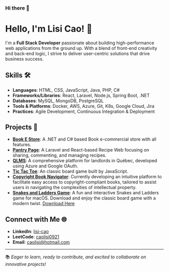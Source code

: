### Hi there 👋

# Hello, I'm Lisi Cao! 👋

I'm a **Full Stack Developer** passionate about building high-performance web applications from the ground up. With a blend of front-end creativity and back-end logic, I strive to deliver user-centric solutions that drive business success.

## Skills 🛠️
- **Languages**: HTML, CSS, JavaScript, Java, PHP, C#
- **Frameworks/Libraries**: React, Laravel, Node.js, Spring Boot, .NET
- **Databases**: MySQL, MongoDB, PostgreSQL
- **Tools & Platforms**: Docker, AWS, Azure, Git, K8s, Google Cloud, Jira
- **Practices**: Agile Development, Continuous Integration & Deployment

## Projects 💼
- [**Book E Store**](https://github.com/lisiCAO/Book-E-Commerce): A .NET and C# based Book e-commercial store with all features.
- [**Pantry Page**](https://github.com/lisiCAO/PantryPage): A Laravel and React-based Recipe Web focusing on sharing, commenting, and managing recipes.
- [**QLMS**](https://github.com/lisiCAO/QLMS): A comprehensive platform for landlords in Québec, developed using Azure and Google OAuth.
- [**Tic Tac Toe**](https://lisicao.github.io/Tic-Tac-Toe/): An classic board game built by JavaScript.
- [**Copyright Book Navigator**](https://github.com/lisiCAO/Copyright-Book-Navigator): Currently developing an intuitive platform to facilitate easy access to copyright-compliant books, tailored to assist users in navigating the complexities of intellectual property.
- [**Snakes and Ladders Game**](https://github.com/lisiCAO/Ladders-and-Snakes/releases/download/v1/SnakesAndLadders-1.0.dmg): A fun and interactive Snakes and Ladders game for macOS. Download and enjoy the classic board game with a modern twist. [Download Here](https://github.com/lisiCAO/Ladders-and-Snakes/releases/download/v1/SnakesAndLadders-1.0.dmg)

## Connect with Me 🌐
- **LinkedIn**: [lisi-cao](http://linkedin.com/in/lisi-cao)
- **LeetCode**: [caolisi0921](https://leetcode.com/caolisi0921/)
- **Email**: [caolisi@hotmail.com](mailto:caolisi@hotmail.com)

---

📚 *Eager to learn, ready to contribute, and excited to collaborate on innovative projects!*
